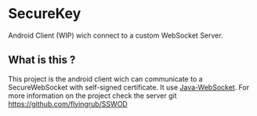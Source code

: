 # SecureKey
Android Client (WIP) wich connect to a custom WebSocket Server.

## What is this ?
This project is the android client wich can communicate to a SecureWebSocket with self-signed certificate.
It use [Java-WebSocket](https://github.com/TooTallNate/Java-WebSocket).
For more information on the project check the server git https://github.com/flyingrub/SSWOD
